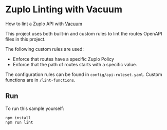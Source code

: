 # Zuplo Linting with Vacuum

How to lint a Zuplo API with [Vacuum](https://quobix.com/vacuum/)

This project uses both built-in and custom rules to lint the routes OpenAPI files in this project.

The following custom rules are used:

- Enforce that routes have a specific Zuplo Policy
- Enforce that the path of routes starts with a specific value.

The configuration rules can be found in `config/api-ruleset.yaml`. Custom functions are in `/lint-functions`.

## Run

To run this sample yourself:

```
npm install
npm run lint
```
